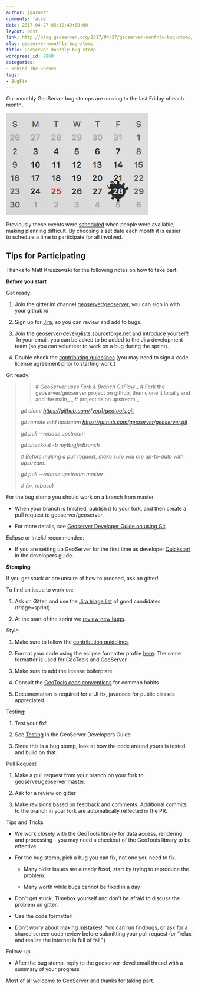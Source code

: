 ```yaml
---
author: jgarnett
comments: false
date: 2017-04-27 05:12:49+00:00
layout: post
link: http://blog.geoserver.org/2017/04/27/geoserver-monthly-bug-stomp/
slug: geoserver-monthly-bug-stomp
title: GeoServer monthly bug stomp
wordpress_id: 2860
categories:
- Behind The Scenes
tags:
- BugFix
---
```


Our monthly GeoServer bug stomps are moving to the last Friday of each month.

[![bug_stomp](/img/uploads/bug_stomp.png)](/img/uploads/bug_stomp.png)

Previously these events were [scheduled](http://blog.geoserver.org/2016/11/09/bug-stomp/) when people were available, making planning difficult. By choosing a set date each month it is easier to schedule a time to participate for all involved.


## Tips for Participating


Thanks to Matt Kruszewski for the following notes on how to take part.

**Before you start**

Get ready:



 	
  1. Join the gitter.im channel [geoserver/geoserver](https://gitter.im/geoserver/geoserver), you can sign in with your github id.

 	
  2. Sign up for [Jira](https://osgeo-org.atlassian.net/projects/), so you can review and add to bugs.

 	
  3. Join the [geoserver-devel@lists.sourceforge.net](https://lists.sourceforge.net/lists/listinfo/geoserver-devel) and introduce yourself!  In your email, you can be asked to be added to the Jira development team (so you can volunteer to work on a bug during the sprint).

 	
  4. Double check the [contributing guidelines](https://github.com/geoserver/geoserver/blob/master/CONTRIBUTING.md) (you may need to sign a code license agreement prior to starting work.)


Git ready:


<blockquote>

> 
> _# GeoServer uses Fork & Branch GitFlow_
_ # Fork the geoserver/geoserver project on github, then clone it locally and add the main_
_ # project as an upstream._
> 
> 
_git clone https://github.com/{you}/geotools.git_

_git remote add upstream https://github.com/geoserver/geoserver.git_

_git pull --rebase upstream_

_git checkout -b myBugfixBranch_

_# Before making a pull request, make sure you are up-to-date with upstream._

_git pull --rebase upstream master_

_# (or, rebase)_</blockquote>




For the bug stomp you should work on a branch from master.






 	
  * When your branch is finished, publish it to your fork, and then create a pull request to geoserver/geoserver.

 	
  * For more details, see [Geoserver Developer Guide on using Git](http://docs.geoserver.org/stable/en/developer/source.html#git).




Eclipse or InteliJ recommended:






 	
  * If you are setting up GeoServer for the first time as developer [Quickstart](http://docs.geoserver.org/stable/en/developer/quickstart/index.html#run-geoserver-from-eclipse) in the developers guide.




**Stomping**


If you get stuck or are unsure of how to proceed, ask on gitter!

To find an issue to work on:



 	
  1. Ask on Gitter, and use the [Jira triage list](https://osgeo-org.atlassian.net/issues/?jql=project%20in%20(GEOS%2C%20GEOT)%20AND%20status%20in%20(Open%2C%20%22In%20Progress%22%2C%20Reopened)%20AND%20resolution%20%3D%20Unresolved%20AND%20Triage%20%3D%20sprint%20ORDER%20BY%20key%20DESC%2C%20summary%20DESC%2C%20priority%20DESC%2C%20updated%20DESC) of good candidates (triage=sprint).

 	
  2. At the start of the sprint we [review new bugs](https://osgeo-org.atlassian.net/issues/?jql=project%20in%20(GEOS%2C%20GEOT)%20AND%20status%20in%20(Open%2C%20%22In%20Progress%22%2C%20Reopened)%20AND%20resolution%20%3D%20Unresolved%20AND%20created%20%3E%3D%20-4w%20ORDER%20BY%20created%20ASC%2C%20key%20DESC%2C%20summary%20DESC%2C%20priority%20DESC%2C%20updated%20DESC).


Style:

 	
  1. Make sure to follow the [contribution guidelines](https://github.com/geoserver/geoserver/blob/master/CONTRIBUTING.md)

 	
  2. Format your code using the eclipse formatter profile [here](http://docs.geotools.org/latest/developer/conventions/code/style.html). The same formatter is used for GeoTools and GeoServer.

 	
  3. Make sure to add the license boilerplate

 	
  4. Consult the [GeoTools code conventions](http://docs.geotools.org/latest/developer/conventions/index.html) for common habits

 	
  5. Documentation is required for a UI fix, javadocs for public classes appreciated.


Testing:

 	
  1. Test your fix!

 	
  2. See [Testing](http://docs.geoserver.org/stable/en/developer/programming-guide/testing/index.html) in the GeoServer Developers Guide

 	
  3. Since this is a bug stomp, look at how the code around yours is tested and build on that.


Pull Request

 	
  1. Make a pull request from your branch on your fork to geoserver/geoserver master.

 	
  2. Ask for a review on gitter

 	
  3. Make revisions based on feedback and comments. Additional commits to the branch in your fork are automatically reflected in the PR.


Tips and Tricks

 	
  * We work closely with the GeoTools library for data access, rendering and processing - you may need a checkout of the GeoTools library to be effective.

 	
  * For the bug stomp, pick a bug you can fix, not one you need to fix.

 	
    * Many older issues are already fixed, start by trying to reproduce the problem.

 	
    * Many worth while bugs cannot be fixed in a day




 	
  * Don’t get stuck. Timebox yourself and don’t be afraid to discuss the problem on gitter.

 	
  * Use the code formatter!

 	
  * Don’t worry about making mistakes!  You can run findbugs, or ask for a shared screen code review before submitting your pull request (or “relax and realize the internet is full of fail”.)


Follow-up

 	
  * After the bug stomp, reply to the geoserver-devel email thread with a summary of your progress


Most of all welcome to GeoServer and thanks for taking part.
